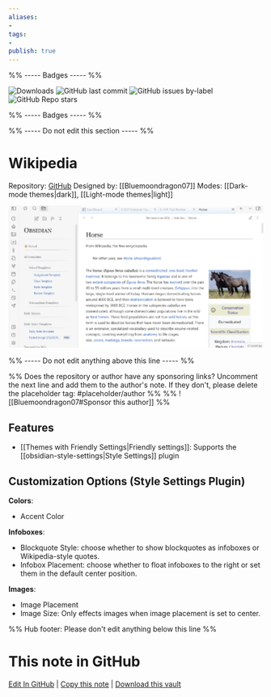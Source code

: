 ```yaml
---
aliases:
- 
tags: 
- 
publish: true
---
```


%% ----- Badges ----- %%

![Downloads](https://img.shields.io/badge/downloads-8252-573E7A?style=for-the-badge&logo=)
![GitHub last commit](https://img.shields.io/github/last-commit/Bluemoondragon07/Wikipedia-Theme?color=573E7A&label=last%20update&logo=github&style=for-the-badge)
![GitHub issues by-label](https://img.shields.io/github/issues/Bluemoondragon07/Wikipedia-Theme/help%20wanted?color=573E7A&logo=github&style=for-the-badge) 
![GitHub Repo stars](https://img.shields.io/github/stars/Bluemoondragon07/Wikipedia-Theme?color=573E7A&logo=github&style=for-the-badge)

%% ----- Badges ----- %%

%% ----- Do not edit this section ----- %%

# Wikipedia

Repository: [GitHub](https://github.com/Bluemoondragon07/Wikipedia-Theme)
Designed by: [[Bluemoondragon07]]
Modes: [[Dark-mode themes|dark]], [[Light-mode themes|light]]



![screenshot](https://github.com/Bluemoondragon07/Wikipedia-Theme/raw/HEAD/example.png)

%% ----- Do not edit anything above this line ----- %% 

%% Does the repository or author have any sponsoring links? Uncomment the next line and add them to the author's note. If they don't, please delete the placeholder tag: #placeholder/author %%
%% ![[Bluemoondragon07#Sponsor this author]] %%


## Features

- [[Themes with Friendly Settings|Friendly settings]]: Supports the [[obsidian-style-settings|Style Settings]] plugin

## Customization Options (Style Settings Plugin) 

**Colors**: 
- Accent Color

**Infoboxes**: 
- Blockquote Style: choose whether to show blockquotes as infoboxes or Wikipedia-style quotes.
- Infobox Placement: choose whether to float infoboxes to the right or set them in the default center position.

**Images**: 
- Image Placement
- Image Size: Only effects images when image placement is set to center.


%% Hub footer: Please don't edit anything below this line %%

# This note in GitHub

<span class="git-footer">[Edit In GitHub](https://github.dev/obsidian-community/obsidian-hub/blob/main/02%20-%20Community%20Expansions/02.05%20All%20Community%20Expansions/Themes/Wikipedia.md "git-hub-edit-note") | [Copy this note](https://raw.githubusercontent.com/obsidian-community/obsidian-hub/main/02%20-%20Community%20Expansions/02.05%20All%20Community%20Expansions/Themes/Wikipedia.md "git-hub-copy-note") | [Download this vault](https://github.com/obsidian-community/obsidian-hub/archive/refs/heads/main.zip "git-hub-download-vault") </span>
